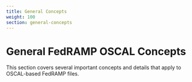 ```yaml
---
title: General Concepts
weight: 100
section: general-concepts
---
```


# General FedRAMP OSCAL Concepts

This section covers several important concepts and details that apply to OSCAL-based FedRAMP files.